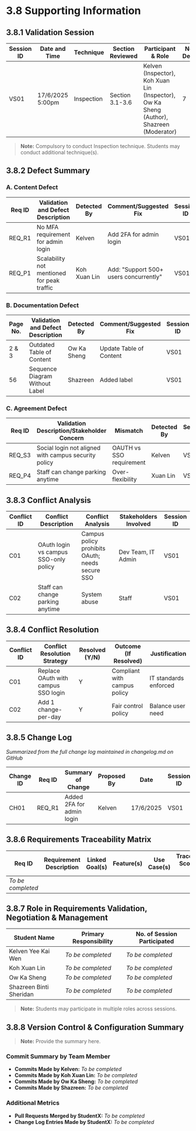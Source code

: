 # 3.8 Supporting Information

## 3.8.1 Validation Session

| Session ID | Date and Time | Technique | Section Reviewed | Participant & Role | No. of Defects |
|------------|---------------|-----------|------------------|-------------------|----------------|
| VS01 | 17/6/2025 5:00pm | Inspection | Section 3.1-3.6 | Kelven (Inspector), Koh Xuan Lin (Inspector), Ow Ka Sheng (Author), Shazreen (Moderator) | 7 |

> **Note:** Compulsory to conduct Inspection technique. Students may conduct additional technique(s).

## 3.8.2 Defect Summary

### A. Content Defect

| Req ID | Validation and Defect Description | Detected By | Comment/Suggested Fix | Session ID | Severity (1–5) |
|--------|-----------------------------------|-------------|----------------------|------------|----------------|
| REQ_R1 | No MFA requirement for admin login | Kelven | Add 2FA for admin login | VS01 | 5 |
| REQ_P1 | Scalability not mentioned for peak traffic | Koh Xuan Lin | Add: "Support 500+ users concurrently" | VS01 | 4 |

### B. Documentation Defect

| Page No. | Validation and Defect Description | Detected By | Comment/Suggested Fix | Session ID | Severity (1–5) |
|----------|-----------------------------------|-------------|----------------------|------------|----------------|
| 2 & 3 | Outdated Table of Content | Ow Ka Sheng | Update Table of Content | VS01 | 5 |
| 56 | Sequence Diagram Without Label | Shazreen | Added label | VS01 | 2 |

### C. Agreement Defect

| Req ID | Validation Description/Stakeholder Concern | Mismatch | Detected By | Session ID | Severity (1–5) |
|--------|---------------------------------------------|----------|-------------|------------|----------------|
| REQ_S3 | Social login not aligned with campus security policy | OAUTH vs SSO requirement | Kelven | VS01 | 5 |
| REQ_P4 | Staff can change parking anytime | Over-flexibility | Xuan Lin | VS01 | 4 |

## 3.8.3 Conflict Analysis

| Conflict ID | Conflict Description | Conflict Analysis | Stakeholders Involved | Session ID |
|-------------|---------------------|-------------------|----------------------|------------|
| C01 | OAuth login vs campus SSO-only policy | Campus policy prohibits OAuth; needs secure SSO | Dev Team, IT Admin | VS01 |
| C02 | Staff can change parking anytime | System abuse | Staff | VS01 |

## 3.8.4 Conflict Resolution

| Conflict ID | Conflict Resolution Strategy | Resolved (Y/N) | Outcome (If Resolved) | Justification |
|-------------|------------------------------|----------------|----------------------|---------------|
| C01 | Replace OAuth with campus SSO login | Y | Compliant with campus policy | IT standards enforced |
| C02 | Add 1 change-per-day | Y | Fair control policy | Balance user need |

## 3.8.5 Change Log

*Summarized from the full change log maintained in changelog.md on GitHub*

| Change ID | Req ID | Summary of Change | Proposed By | Date | Session ID |
|-----------|--------|-------------------|-------------|------|------------|
| CH01 | REQ_R1 | Added 2FA for admin login | Kelven | 17/6/2025 | VS01 |

## 3.8.6 Requirements Traceability Matrix

| Req ID | Requirement Description | Linked Goal(s) | Feature(s) | Use Case(s) | Traceability Score (1-4) |
|--------|------------------------|----------------|------------|-------------|-------------------------|
| *To be completed* | | | | | |

## 3.8.7 Role in Requirements Validation, Negotiation & Management

| Student Name | Primary Responsibility | No. of Session Participated |
|--------------|------------------------|----------------------------|
| Kelven Yee Kai Wen | *To be completed* | *To be completed* |
| Koh Xuan Lin | *To be completed* | *To be completed* |
| Ow Ka Sheng | *To be completed* | *To be completed* |
| Shazreen Binti Sheridan | *To be completed* | *To be completed* |

> **Note:** Students may participate in multiple roles across sessions.

## 3.8.8 Version Control & Configuration Summary

> **Note:** Provide the summary here.

### Commit Summary by Team Member

- **Commits Made by Kelven:** *To be completed*
- **Commits Made by Koh Xuan Lin:** *To be completed*
- **Commits Made by Ow Ka Sheng:** *To be completed*
- **Commits Made by Shazreen:** *To be completed*

### Additional Metrics

- **Pull Requests Merged by StudentX:** *To be completed*
- **Change Log Entries Made by StudentX:** *To be completed*
